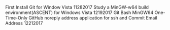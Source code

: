 First Install Git for Window Vista 11282017
Study a MinGW-w64 build environment(ASCENT) for Windows Vista 12192017
Git Bash MinGW64 One-Time-Only GitHub noreply address application for ssh and Commit Email Address 12212017

